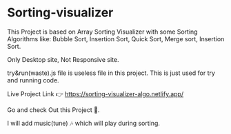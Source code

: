 ﻿# Sorting-visualizer

This Project is based on Array Sorting Visualizer with some Sorting Algorithms like: Bubble Sort, Insertion Sort, Quick Sort, Merge sort, Insertion Sort.

Only Desktop site, Not Responsive site.

try&run(waste).js file is useless file in this project. This is just used for try and running code.

Live Project Link 👉 https://sorting-visualizer-algo.netlify.app/

Go and check Out this Project 🤩.

I will add music(tune) 🎶 which will play during sorting.
